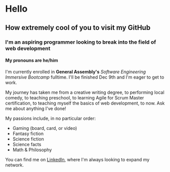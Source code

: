 # Hello

## How extremely cool of you to visit my GitHub

### I'm an aspiring programmer looking to break into the field of web development

#### My pronouns are he/him

I'm currently enrolled in **General Assembly's** *Software Engineering Immersive Bootcamp* fulltime. I'll be finished Dec 9th and I'm eager to get to work. 

My journey has taken me from a creative writing degree, to performing local comedy, to teaching preschool, to learning Agile for Scrum Master certification, to teaching myself the basics of web development, to now. Ask me about anything I've done! 

My passions include, in no particular order:
- Gaming (board, card, or video)
- Fantasy fiction
- Science fiction
- Science facts
- Math & Philosophy

You can find me on [LinkedIn](https://www.linkedin.com/in/chazformichella/), where I'm always looking to expand my network.



<!--
**chazpf/chazpf** is a ✨ _special_ ✨ repository because its `README.md` (this file) appears on your GitHub profile.

Here are some ideas to get you started:

- 🔭 I’m currently working on ...
- 🌱 I’m currently learning ...
- 👯 I’m looking to collaborate on ...
- 🤔 I’m looking for help with ...
- 💬 Ask me about ...
- 📫 How to reach me: ...
- 😄 Pronouns: ...
- ⚡ Fun fact: ...
-->
